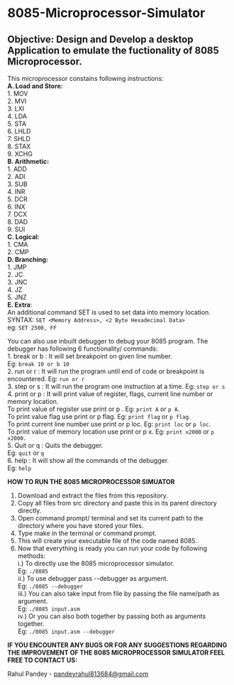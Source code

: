 # 8085-Microprocessor-Simulator

## Objective: Design and Develop a desktop Application to emulate the fuctionality of 8085 Microprocessor.  

This microprocessor constains following instructions:<br/>
**A. Load and Store:**<br />
    1. MOV<br/>
    2. MVI<br/>
    3. LXI<br/>
    4. LDA<br/>
    5. STA<br/>
    6. LHLD<br/>
    7. SHLD<br/>
    8. STAX<br/>
    9. XCHG<br/>
**B. Arithmetic:**<br/>
    1. ADD<br/>
    2. ADI<br/>
    3. SUB<br/>
    4. INR<br/>
    5. DCR<br/>
    6. INX<br/>
    7. DCX<br/>
    8. DAD<br/>
    9. SUI<br/>
**C. Logical:**<br/>
    1. CMA<br/>
    2. CMP<br/>
**D. Branching:**<br/>
    1. JMP<br/>
    2. JC<br/>
    3. JNC<br/>
    4. JZ<br/>
    5. JNZ<br />
**E. Extra**:<br/>
	  An additional command SET is used to set data into memory location.<br/>
  	SYNTAX:	`SET <Memory Address>, <2 Byte Hexadecimal Data>`<br/>
		  eg: `SET 2500, FF`

You can also use inbuilt debugger to debug your 8085 program. The debugger has following 6 functionality/ commands:<br/>
      1. break or b <line number>: It will set breakpoint on given line number.<br/>
        Eg: `break 10 or b 10`<br/>
      2. run or r : It will run the program until end of code or breakpoint is encountered.
        Eg: `run or r`<br/>
      3. step or s : It will run the program one instruction at a time.
        Eg: `step or s`<br/>
      4. print or p : It will print value of register, flags, current line number or memory location.<br/> 
        To print value of register use print or p <Register>. Eg: `print A` or `p A`.<br/>
        To print value flag use print or p flag. Eg: `print flag` or `p flag`.<br/>
        To print current line number use print or p loc. Eg: `print loc` or `p loc`.<br/>
        To print value of memory location use print or p x<memory address>. Eg: `print x2000` or `p x2000.`<br/>
      5. Quit or q : Quits the debugger.<br/>
        Eg: `quit` or `q`<br/>
      6. help : It will show all the commands of the debugger.<br/>
        Eg: `help`<br/>

**HOW TO RUN THE 8085 MICROPROCESSOR SIMUATOR**<br/>
  1. Download and extract the files from this repository.<br/>
  2. Copy all files from src directory and paste this in its parent directory directly.<br/>
  3. Open command prompt/ terminal and set its current path to the directory where you have stored your files.<br/>
  4. Type make in the terminal or command prompt.<br/>
  5. This will create your executable file of the code named 8085.<br/>
  6. Now that everything is ready you can run your code by following methods:<br/>
      i.)	To directly use the 8085 microprocessor simulator.<br/>
	        Eg: `./8085`<br/>
      ii.)	To use debugger pass --debugger as argument.<br/>
	        Eg: `./8085 --debugger`<br/>
      iii.)	You can also take input from file by passing the file name/path as argument.<br/>
	        Eg: `./8085 input.asm`<br/>
      iv.)	Or you can also both together by passing both as arguments together.<br/>
	        Eg: `./8085 input.asm --debugger`<br/>

**IF YOU ENCOUNTER ANY BUGS OR FOR ANY SUGGESTIONS REGARDING THE IMPROVEMENT OF THE 8085 MICROPROCESSOR SIMULATOR FEEL FREE TO CONTACT US:**

Rahul Pandey		  -	pandeyrahul813684@gmail.com<br/>
